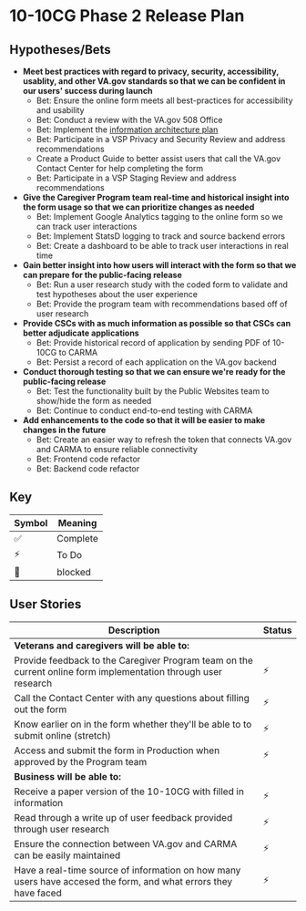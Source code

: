 # 10-10CG Phase 2 Release Plan

## Hypotheses/Bets
- **Meet best practices with regard to privacy, security, accessibility, usablity, and other VA.gov standards so that we can be confident in our users' success during launch**
  - Bet: Ensure the online form meets all best-practices for accessibility and usability
  - Bet: Conduct a review with the VA.gov 508 Office
  - Bet: Implement the [information architecture plan](https://github.com/department-of-veterans-affairs/va.gov-team/blob/master/platform/information-architecture/ia-reviews/caregiver-10-10cg.md)
  - Bet: Participate in a VSP Privacy and Security Review and address recommendations
  - Create a Product Guide to better assist users that call the VA.gov Contact Center for help completing the form
  - Bet: Participate in a VSP Staging Review and address recommendations
- **Give the Caregiver Program team real-time and historical insight into the form usage so that we can prioritize changes as needed**
  - Bet: Implement Google Analytics tagging to the online form so we can track user interactions
  - Bet: Implement StatsD logging to track and source backend errors
  - Bet: Create a dashboard to be able to track user interactions in real time
- **Gain better insight into how users will interact with the form so that we can prepare for the public-facing release**
  - Bet: Run a user research study with the coded form to validate and test hypotheses about the user experience
  - Bet: Provide the program team with recommendations based off of user research
- **Provide CSCs with as much information as possible so that CSCs can better adjudicate applications**
  - Bet: Provide historical record of application by sending PDF of 10-10CG to CARMA
  - Bet: Persist a record of each application on the VA.gov backend
- **Conduct thorough testing so that we can ensure we're ready for the public-facing release**
  - Bet: Test the functionality built by the Public Websites team to show/hide the form as needed
  - Bet: Continue to conduct end-to-end testing with CARMA
- **Add enhancements to the code so that it will be easier to make changes in the future**
  - Bet: Create an easier way to refresh the token that connects VA.gov and CARMA to ensure reliable connectivity
  - Bet: Frontend code refactor
  - Bet: Backend code refactor

## Key
| Symbol | Meaning |
| --- | --- | 
| :white_check_mark:| Complete |
| :zap: | To Do
| :no_entry_sign:| blocked |

## User Stories
| Description| Status |
| --- | --- |
| **Veterans and caregivers will be able to:** | 
| Provide feedback to the Caregiver Program team on the current online form implementation through user research | :zap: |
| Call the Contact Center with any questions about filling out the form | :zap: |
| Know earlier on in the form whether they'll be able to to submit online (stretch) | :zap: |
| Access and submit the form in Production when approved by the Program team| :zap: |
| **Business will be able to:** | 
| Receive a paper version of the 10-10CG with filled in information | :zap: |
| Read through a write up of user feedback provided through user research | :zap:
| Ensure the connection between VA.gov and CARMA can be easily maintained |:zap: 
| Have a real-time source of information on how many users have accesed the form, and what errors they have faced |:zap: 




